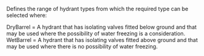 Defines the range of hydrant types from which the required type can be selected where:

DryBarrel =	 A hydrant that has isolating valves fitted below ground and that may be used where the possibility of water freezing is a consideration.
WetBarrel =	 A hydrant that has isolating valves fitted above ground and that may be used where there is no possibility of water freezing.